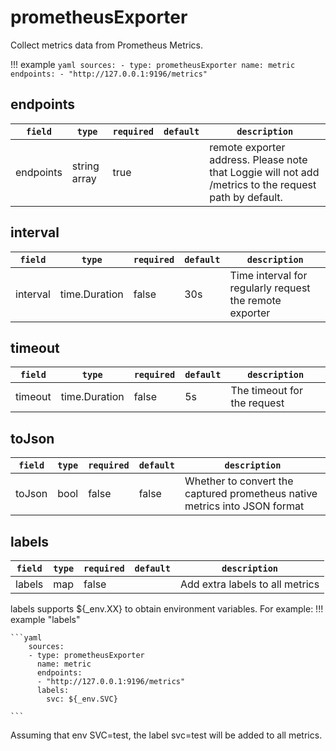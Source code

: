 # prometheusExporter

Collect metrics data from Prometheus Metrics.

!!! example
    ```yaml
    sources:
    - type: prometheusExporter
      name: metric
      endpoints:
      - "http://127.0.0.1:9196/metrics"
    ```

## endpoints

|    `field`   |    `type`    |  `required`  |  `default`  |  `description`  |
| ---------- | ----------- | ----------- | --------- | -------- |
| endpoints | string array  |    true    |     | remote exporter address. Please note that Loggie will not add /metrics to the request path by default. |


## interval

|    `field`   |    `type`    |  `required`  |  `default`  |  `description`  |
| ---------- | ----------- | ----------- | --------- | -------- |
| interval | time.Duration  |    false    |  30s   | Time interval for regularly request the remote exporter |

## timeout

|    `field`   |    `type`    |  `required`  |  `default`  |  `description`  |
| ---------- | ----------- | ----------- | --------- | -------- |
| timeout | time.Duration  |    false    |  5s   | The timeout for the request |

## toJson

|    `field`   |    `type`    |  `required`  |  `default`  |  `description`  |
| ---------- | ----------- | ----------- | --------- | -------- |
| toJson | bool  |    false    |  false   | Whether to convert the captured prometheus native metrics into JSON format |

## labels

|    `field`   |    `type`    |  `required`  |  `default`  |  `description`  |
| ---------- | ----------- | ----------- | --------- | -------- |
| labels | map  |   false    |     | Add extra labels to all metrics |

labels supports ${_env.XX} to obtain environment variables.
For example: 
!!! example "labels"

    ```yaml
        sources:
        - type: prometheusExporter
          name: metric
          endpoints:
          - "http://127.0.0.1:9196/metrics"
          labels:
            svc: ${_env.SVC}
    
    ```
Assuming that env SVC=test, the label svc=test will be added to all metrics.